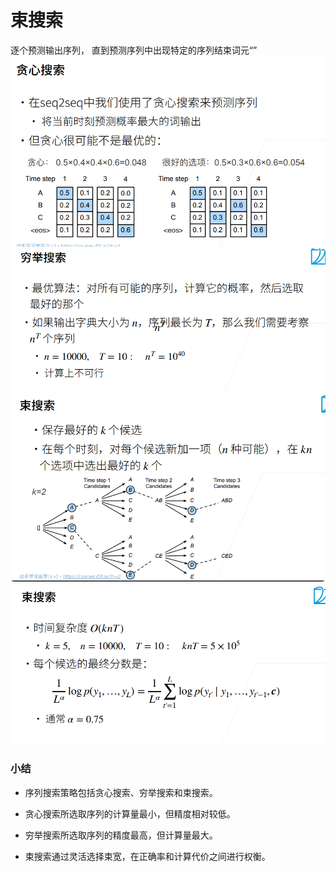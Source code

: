 # 束搜索
逐个预测输出序列， 直到预测序列中出现特定的序列结束词元“<eos>”
![](.束搜索_images/38d1048b.png)
![](.束搜索_images/ef2d1519.png)
![](.束搜索_images/4087e1e9.png)
![](.束搜索_images/3529f34a.png)
### 小结
* 序列搜索策略包括贪心搜索、穷举搜索和束搜索。

* 贪心搜索所选取序列的计算量最小，但精度相对较低。

* 穷举搜索所选取序列的精度最高，但计算量最大。

* 束搜索通过灵活选择束宽，在正确率和计算代价之间进行权衡。
